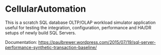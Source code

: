 # CellularAutomation
This is a scratch SQL database OLTP/OLAP workload simulator application useful for testing the integration, configuration, performance and HA/DR setups of newly build SQL Servers.

Documentation: https://paulbrewer.wordpress.com/2015/07/19/sql-server-performance-synthetic-transaction-baseline/

